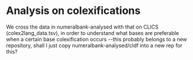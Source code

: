 # Analysis on colexifications

We cross the data in numeralbank-analysed with that on CLICS (colex2lang_data.tsv), in order to understand what bases are preferable when a certain base colexification occurs --this probably belongs to a new repository, shall I just copy numeralbank-analysed/cldf into a new rep for this?